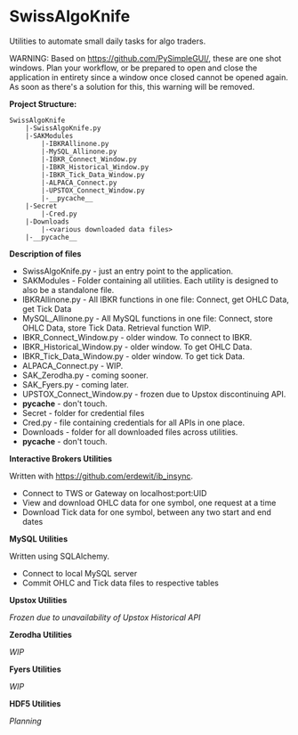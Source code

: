 # SwissAlgoKnife
Utilities to automate small daily tasks for algo traders.

WARNING: Based on https://github.com/PySimpleGUI/, these are one shot windows. Plan your workflow, or be prepared to open and close the application in entirety since a window once closed cannot be opened again. As soon as there's a solution for this, this warning will be removed.

**Project Structure:**

    SwissAlgoKnife
        |-SwissAlgoKnife.py
        |-SAKModules
            |-IBKRAllinone.py
            |-MySQL_Allinone.py
            |-IBKR_Connect_Window.py
            |-IBKR_Historical_Window.py
            |-IBKR_Tick_Data_Window.py
            |-ALPACA_Connect.py
            |-UPSTOX_Connect_Window.py
            |-__pycache__
        |-Secret
            |-Cred.py
        |-Downloads
            |-<various downloaded data files>
        |-__pycache__

**Description of files**

- SwissAlgoKnife.py - just an entry point to the application.
- SAKModules - Folder containing all utilities. Each utility is designed to also be a standalone file.
- IBKRAllinone.py - All IBKR functions in one file: Connect, get OHLC Data, get Tick Data
- MySQL_Allinone.py - All MySQL functions in one file: Connect, store OHLC Data, store Tick Data. Retrieval function WIP.
- IBKR_Connect_Window.py - older window. To connect to IBKR.
- IBKR_Historical_Window.py - older window. To get OHLC Data.
- IBKR_Tick_Data_Window.py - older window. To get tick Data.
- ALPACA_Connect.py - WIP.
- SAK_Zerodha.py - coming sooner.
- SAK_Fyers.py - coming later.
- UPSTOX_Connect_Window.py - frozen due to Upstox discontinuing API.
- __pycache__ - don't touch.
- Secret - folder for credential files
- Cred.py - file containing credentials for all APIs in one place.
- Downloads - folder for all downloaded files across utilities.
- __pycache__ - don't touch.

**Interactive Brokers Utilities**

Written with https://github.com/erdewit/ib_insync.

- Connect to TWS or Gateway on localhost:port:UID
- View and download OHLC data for one symbol, one request at a time
- Download Tick data for one symbol, between any two start and end dates

**MySQL Utilities**

Written using SQLAlchemy.

- Connect to local MySQL server
- Commit OHLC and Tick data files to respective tables

**Upstox Utilities**

_Frozen due to unavailability of Upstox Historical API_

**Zerodha Utilities**

_WIP_

**Fyers Utilities**

_WIP_

**HDF5 Utilities**

_Planning_